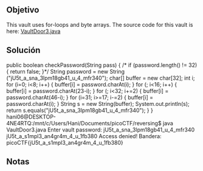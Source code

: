## Objetivo
This vault uses for-loops and byte arrays. The source code for this vault is here: [VaultDoor3.java](https://jupiter.challenges.picoctf.org/static/a648ca6dd275b9454c5d0de6d0f6efd3/VaultDoor3.java)
## Solución
 public boolean checkPassword(String pass) {
       /* if (password.length() != 32) {
            return false;
        }*/
        String password = new String ("jU5t_a_sna_3lpm18gb41_u_4_mfr340");
        char[] buffer = new char[32];
        int i;
        for (i=0; i<8; i++) {
            buffer[i] = password.charAt(i);
        }
        for (; i<16; i++) {
            buffer[i] = password.charAt(23-i);
        }
        for (; i<32; i+=2) {
            buffer[i] = password.charAt(46-i);
        }
        for (i=31; i>=17; i-=2) {
            buffer[i] = password.charAt(i);
        }
        String s = new String(buffer);
        System.out.println(s);
        return s.equals("jU5t_a_sna_3lpm18gb41_u_4_mfr340");
    }
}
hani06@DESKTOP-4NE4RTQ:/mnt/c/Users/Hani/Documents/picoCTF/reversing$ java VaultDoor3.java
Enter vault password: jU5t_a_sna_3lpm18gb41_u_4_mfr340
jU5t_a_s1mpl3_an4gr4m_4_u_1fb380
Access denied!
Bandera: picoCTF{jU5t_a_s1mpl3_an4gr4m_4_u_1fb380}
## Notas
